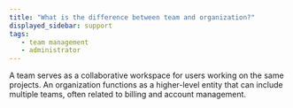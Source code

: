 ```yaml
---
title: "What is the difference between team and organization?"
displayed_sidebar: support
tags:
   - team management
   - administrator
---
```

A team serves as a collaborative workspace for users working on the same projects. An organization functions as a higher-level entity that can include multiple teams, often related to billing and account management.